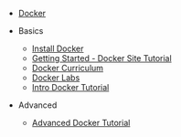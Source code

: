 * [Docker](https://www.docker.com/)

* Basics

    * [Install Docker](https://docs.docker.com/install/)
    * [Getting Started - Docker Site Tutorial](https://docs.docker.com/get-started/)
    * [Docker Curriculum](http://docker-curriculum.com/)
    * [Docker Labs](https://github.com/docker/labs)
    * [Intro Docker Tutorial](https://github.com/atbaker/docker-tutorial/tree/master/intro)

* Advanced

    * [Advanced Docker Tutorial](https://github.com/atbaker/docker-tutorial/tree/master/advanced)
